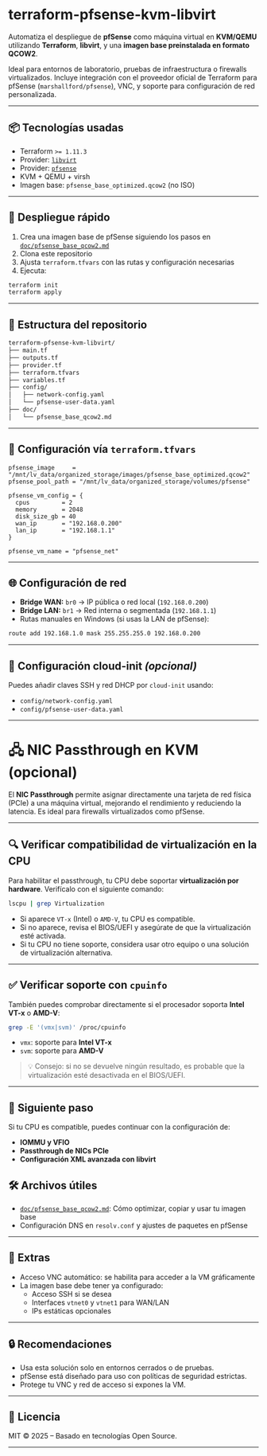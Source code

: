 # terraform-pfsense-kvm-libvirt

Automatiza el despliegue de **pfSense** como máquina virtual en **KVM/QEMU** utilizando **Terraform**, **libvirt**, y una **imagen base preinstalada en formato QCOW2**.

Ideal para entornos de laboratorio, pruebas de infraestructura o firewalls virtualizados. Incluye integración con el proveedor oficial de Terraform para pfSense (`marshallford/pfsense`), VNC, y soporte para configuración de red personalizada.

---

## 📦 Tecnologías usadas

- Terraform `>= 1.11.3`
- Provider: [`libvirt`](https://github.com/dmacvicar/terraform-provider-libvirt)
- Provider: [`pfsense`](https://registry.terraform.io/providers/marshallford/pfsense/latest)
- KVM + QEMU + virsh
- Imagen base: `pfsense_base_optimized.qcow2` (no ISO)

---

## 🚀 Despliegue rápido

1. Crea una imagen base de pfSense siguiendo los pasos en [`doc/pfsense_base_qcow2.md`](doc/pfsense_base_qcow2.md)
2. Clona este repositorio
3. Ajusta `terraform.tfvars` con las rutas y configuración necesarias
4. Ejecuta:

```bash
terraform init
terraform apply
```

---

## 📂 Estructura del repositorio

```bash
terraform-pfsense-kvm-libvirt/
├── main.tf
├── outputs.tf
├── provider.tf
├── terraform.tfvars
├── variables.tf
├── config/
│   ├── network-config.yaml
│   └── pfsense-user-data.yaml
├── doc/
│   └── pfsense_base_qcow2.md
```

---

## 🔧 Configuración vía `terraform.tfvars`

```hcl
pfsense_image     = "/mnt/lv_data/organized_storage/images/pfsense_base_optimized.qcow2"
pfsense_pool_path = "/mnt/lv_data/organized_storage/volumes/pfsense"

pfsense_vm_config = {
  cpus         = 2
  memory       = 2048
  disk_size_gb = 40
  wan_ip       = "192.168.0.200"
  lan_ip       = "192.168.1.1"
}

pfsense_vm_name = "pfsense_net"
```

---

## 🌐 Configuración de red

- **Bridge WAN:** `br0` → IP pública o red local (`192.168.0.200`)
- **Bridge LAN:** `br1` → Red interna o segmentada (`192.168.1.1`)
- Rutas manuales en Windows (si usas la LAN de pfSense):

```bash
route add 192.168.1.0 mask 255.255.255.0 192.168.0.200
```

---

## 📁 Configuración cloud-init *(opcional)*

Puedes añadir claves SSH y red DHCP por `cloud-init` usando:

- `config/network-config.yaml`
- `config/pfsense-user-data.yaml`

---
# 🖧 NIC Passthrough en KVM (opcional)

El **NIC Passthrough** permite asignar directamente una tarjeta de red física (PCIe) a una máquina virtual, mejorando el rendimiento y reduciendo la latencia. Es ideal para firewalls virtualizados como pfSense.

---

## 🔍 Verificar compatibilidad de virtualización en la CPU

Para habilitar el passthrough, tu CPU debe soportar **virtualización por hardware**. Verifícalo con el siguiente comando:

```bash
lscpu | grep Virtualization
```

- Si aparece `VT-x` (Intel) o `AMD-V`, tu CPU es compatible.
- Si no aparece, revisa el BIOS/UEFI y asegúrate de que la virtualización esté activada.
- Si tu CPU no tiene soporte, considera usar otro equipo o una solución de virtualización alternativa.

---

## ✅ Verificar soporte con `cpuinfo`

También puedes comprobar directamente si el procesador soporta **Intel VT-x** o **AMD-V**:

```bash
grep -E '(vmx|svm)' /proc/cpuinfo
```

- `vmx`: soporte para **Intel VT-x**
- `svm`: soporte para **AMD-V**

> 💡 Consejo: si no se devuelve ningún resultado, es probable que la virtualización esté desactivada en el BIOS/UEFI.

---

## 🔧 Siguiente paso

Si tu CPU es compatible, puedes continuar con la configuración de:

- **IOMMU y VFIO**
- **Passthrough de NICs PCIe**
- **Configuración XML avanzada con libvirt**


## 🛠 Archivos útiles

- [`doc/pfsense_base_qcow2.md`](doc/pfsense_base_qcow2.md): Cómo optimizar, copiar y usar tu imagen base
- Configuración DNS en `resolv.conf` y ajustes de paquetes en pfSense

---

## 🧪 Extras

- Acceso VNC automático: se habilita para acceder a la VM gráficamente
- La imagen base debe tener ya configurado:
  - Acceso SSH si se desea
  - Interfaces `vtnet0` y `vtnet1` para WAN/LAN
  - IPs estáticas opcionales

---

## 🔒 Recomendaciones

- Usa esta solución solo en entornos cerrados o de pruebas.
- pfSense está diseñado para uso con políticas de seguridad estrictas.
- Protege tu VNC y red de acceso si expones la VM.

---

## 📜 Licencia

MIT © 2025 – Basado en tecnologías Open Source.

---
